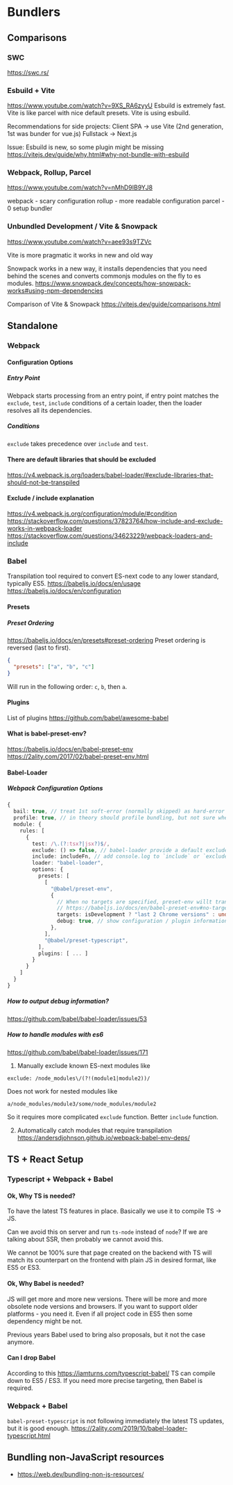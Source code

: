 # Bundlers

## Comparisons

### SWC
https://swc.rs/

### Esbuild + Vite

https://www.youtube.com/watch?v=9XS_RA6zyyU
Esbuild is extremely fast.
Vite is like parcel with nice default presets. Vite is using esbuild.

Recommendations for side projects:
Client SPA -> use Vite (2nd generation, 1st was bunder for vue.js)
Fullstack -> Next.js

Issue:
Esbuild is new, so some plugin might be missing
https://vitejs.dev/guide/why.html#why-not-bundle-with-esbuild

### Webpack, Rollup, Parcel
https://www.youtube.com/watch?v=nMhD9IB9YJ8

webpack - scary configuration
rollup - more readable configuration
parcel - 0 setup bundler

### Unbundled Development / Vite & Snowpack
https://www.youtube.com/watch?v=aee93s9TZVc

Vite is more pragmatic it works in new and old way

Snowpack works in a new way, it installs dependencies that you need behind the scenes and converts commonjs modules on the fly to es modules.
https://www.snowpack.dev/concepts/how-snowpack-works#using-npm-dependencies

Comparison of Vite & Snowpack
https://vitejs.dev/guide/comparisons.html

## Standalone
### Webpack
#### Configuration Options
##### Entry Point
Webpack starts processing from an entry point, if entry point matches the `exclude`, `test`, `include` conditions of a certain loader, then the loader resolves all its dependencies.

##### Conditions
`exclude` takes precedence over `include` and `test`.

#### There are default libraries that should be excluded
https://v4.webpack.js.org/loaders/babel-loader/#exclude-libraries-that-should-not-be-transpiled

#### Exclude / include explanation
https://v4.webpack.js.org/configuration/module/#condition
https://stackoverflow.com/questions/37823764/how-include-and-exclude-works-in-webpack-loader
https://stackoverflow.com/questions/34623229/webpack-loaders-and-include
### Babel
Transpilation tool required to convert ES-next code to any lower standard, typically ES5.
https://babeljs.io/docs/en/usage
https://babeljs.io/docs/en/configuration
#### Presets
##### Preset Ordering
https://babeljs.io/docs/en/presets#preset-ordering
Preset ordering is reversed (last to first).
```json
{
  "presets": ["a", "b", "c"]
}
```
Will run in the following order: `c`, `b`, then `a`.

#### Plugins
List of plugins https://github.com/babel/awesome-babel
#### What is babel-preset-env?
https://babeljs.io/docs/en/babel-preset-env
https://2ality.com/2017/02/babel-preset-env.html

#### Babel-Loader

##### Webpack Configuration Options
```ts
{
  bail: true, // treat 1st soft-error (normally skipped) as hard-error and break
  profile: true, // in theory should profile bundling, but not sure where output is
  module: {
    rules: [
      {
        test: /\.(?:tsx?|jsx?)$/,
        exclude: () => false, // babel-loader provide a default exclude always (excludes `node_modules`)
        include: includeFn, // add console.log to `include` or `exclude` to see which files are processed
        loader: "babel-loader",
        options: {
          presets: [
            [
              "@babel/preset-env",
              {
                // When no targets are specified, preset-env willt transform all ES2015-ES2020 code to be ES5 compatible
                // https://babeljs.io/docs/en/babel-preset-env#no-targets
                targets: isDevelopment ? "last 2 Chrome versions" : undefined,
                debug: true, // show configuration / plugin information
              },
            ],
            "@babel/preset-typescript",
          ],
          plugins: [ ... ]
        }
      }
    ]
  }
}
```

##### How to output debug information?
https://github.com/babel/babel-loader/issues/53
##### How to handle modules with es6
https://github.com/babel/babel-loader/issues/171

1. Manually exclude known ES-next modules like
```
exclude: /node_modules\/(?!(module1|module2))/
```
Does not work for nested modules like
```
a/node_modules/module3/some/node_modules/module2
```
So it requires more complicated `exclude` function. Better `include` function.

2. Automatically catch modules that require transpilation
https://andersdjohnson.github.io/webpack-babel-env-deps/


## TS + React Setup

### Typescript + Webpack + Babel
#### Ok, Why TS is needed?
To have the latest TS features in place.
Basically we use it to compile TS -> JS.

Can we avoid this on server and run `ts-node` instead of `node`?
If we are talking about SSR, then probably we cannot avoid this.

We cannot be 100% sure that page created on the backend with TS will match its counterpart on the frontend with plain JS in desired format, like ES5 or ES3.

#### Ok, Why Babel is needed?
JS will get more and more new versions. There will be more and more obsolete node versions and browsers. If you want to support older platforms - you need it.
Even if all project code in ES5 then some dependency might be not.

Previous years Babel used to bring also proposals, but it not the case anymore.

#### Can I drop Babel
According to this
https://iamturns.com/typescript-babel/
TS can compile down to ES5 / ES3.
If you need more precise targeting, then Babel is required.


### Webpack + Babel
`babel-preset-typescript` is not following immediately the latest TS updates, but it is good enough.
https://2ality.com/2019/10/babel-loader-typescript.html

## Bundling non-JavaScript resources
- https://web.dev/bundling-non-js-resources/
